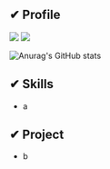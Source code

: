 ## ✔ Profile




<a href="https://google.com"><img src="https://img.shields.io/badge/Portfoilo-ffd500?style=for-the-badge"/></a> [<img src="https://img.shields.io/badge/Gmail-EA4335?style=for-the-badge&logo=Gmail&logoColor=white"/>](mailto:spmjoon516@gmail.com)

</div>

<div>

![Anurag's GitHub stats](https://github-readme-stats.vercel.app/api?username=serenecarp&show_icons=true&theme=dark)

</div>


## ✔ Skills

* a



## ✔ Project

* b
